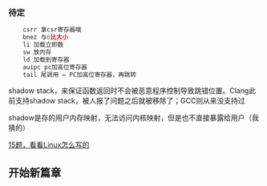 ### 待定

```asm
	csrr 拿csr寄存器哦
	bnez 与0比大小
	li 加载立即数
	sw 放内存
	ld 加载到寄存器
	auipc pc加高位寄存器
	tail 尾调用 = PC加高位寄存器，再跳转
```

shadow stack，来保证函数返回时不会被恶意程序控制导致跳错位置。Clang此前支持shadow stack，被人报了问题之后就被移除了；GCC则从来没支持过

shadow是存的用户内存映射，无法访问内核映射，但是也不直接暴露给用户（我猜的）

[15题，看看Linux怎么写的](https://rcore-os.cn/rCore-Tutorial-Book-v3/chapter3/5exercise.html)

## 开始新篇章

